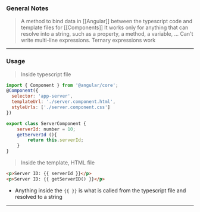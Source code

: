 
### General Notes

> A method to bind data in [[Angular]] between the typescript code and template files for [[Components]]
> It works only for anything that can resolve into a string, such as a property, a method, a variable, ...
> Can't write multi-line expressions. Ternary expressions work

---

### Usage

>Inside typescript file
```JavaScript
import { Component } from '@angular/core';
@Component({
  selector: 'app-server',
  templateUrl: './server.component.html',
  styleUrls: ['./server.component.css']
})

export class ServerComponent { 
	serverId: number = 10;
	getServerId (){
		return this.serverId;
	}
}
```


>Inside the template, HTML file
```HTML
<p>Server ID: {{ serverId }}</p>
<p>Server ID: {{ getServerID() }}</p>
```
* Anything inside the `{{ }}` is what is called from the typescript file and resolved to a string 

---
